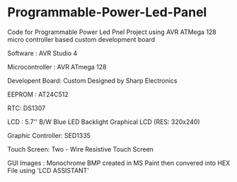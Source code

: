 # Programmable-Power-Led-Panel
Code for Programmable Power Led Pnel Project using AVR ATMega 128 micro controller based custom development board

Software : AVR Studio 4

Microcontroller : AVR ATmega 128

Developent Board: Custom Designed by Sharp Electronics

EEPROM : AT24C512

RTC: DS1307

LCD : 5.7'' B/W Blue LED Backlight Graphical LCD (RES: 320x240)

Graphic Controller: SED1335

Touch Screen: Two - Wire Resistive Touch Screen

GUI Images : Monochrome BMP created in MS Paint then convered into HEX File using 'LCD ASSISTANT'
